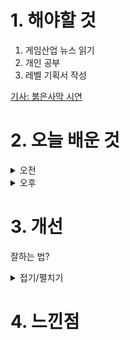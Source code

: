 
# 1. 해야할 것

1. 게임산업 뉴스 읽기 
2. 개인 공부  
3. 레벨 기획서 작성

[기사: 붉은사막 시연](https://www.gamemeca.com/view.php?gid=1748833)

# 2. 오늘 배운 것

<details>
<summary>오전</summary>

## 오늘의 뉴스
![image](https://github.com/JM94Ent/TIL-WIL/assets/143363550/483b2e91-5e03-421c-be6a-fc7a8b6c11a1)

검은사막은 혼자하는 느낌이 너무 강해서 아쉬웠는데 이번에는 레이드나 함께할 수 있는 시스템이 많이 생겨서 MMORPG라는 느낌을 많이 받았으면 좋겠다.\
정확히는 모두가 함께 살아 숨쉬는 느낌을 가졌으면 한다.\
붉은사막이 언급된 것들에 신경을 써서 만들었다면 사람들이 게임에 머무는 시간이 더 길어지지 않을까?\
이전에는 채팅이 올라가는 것만으로도 사람들이 여기에 있다는 걸 느꼈지만, 지금은 같이 플레이하고 그걸 직접 보는게 더 사람들에게 다가간다고 생각한다.


■ 그라비티, 1분기 매출 1,198억 원 기록...영업이익은 소폭 증가
그라비티가 2024년 1분기 실적을 9일 공시했습니다. 2024년 1분기 실적의 전분기 대비 매출 감소는 동남아시아 지역 라그나로크 오리진의 매출 감소가 주요 원인이며, 올해 1월 태국 지역에 선보인 'Ragnarok Idle Adventure'와 2월에 론칭한 북중남미 지역 라그나로크 오리진의 매출 발생으로 인해 감소폭이 일부 상쇄됐습니다.

■ 나이언틱, MR 펫 시뮬레이션 '헬로 도트' 메타퀘스트3에 출시
Niantic은 증강현실과 인공지능으로 더 풍성해진 현실을 기반으로 만들어진 새로운 펫 시뮬레이션인 페리도트 프랜차이즈의 새로운 버전 'Hello, Dot(이하 헬로 도트)'를 Meta Quest 3에 출시했다고 10일 밝혔습니다. '헬로 도트'는 사랑스러운 가상 생명체인 도트(Dot)를 돌보는 즐거움을 혼합현실로 생생하게 구현해냈습니다.

■ 고양이 오픈월드 '리틀키티, 빅 시티' 정식 출시
더블 대거 스튜디오(Double Dagger Studio, 대표 매트 T. 우드)는 자사가 개발하고 서비스하는 시뮬레이션 어드벤처 게임 '리틀키티, 빅 시티(Little Kitty, Big City)'를 각 플랫폼 스토어에 출시했다고 10일 밝혔습니다. '리틀키티, 빅시티'는 스팀과 닌텐도 스위치, 엑스박스 시리즈 X|S 및 One을 통해 다운로드 받아 플레이할 수 있으며, 한국어 인터페이스와 자막을 지원합니다.

■ 유니티, 인천공항공사와 디지털전환 공동연구 MOU 체결
유니티가 인천공항공사와 '인천공항 디지털전환 공동연구'를 위한 업무협약(MOU)을 체결했다고 밝혔습니다. 유니티 코리아 송민석 대표는 "이번 인천공항공사와의 업무 협약은 디지털트윈을 비롯한 최신 기술을 도입하여 공 항 운영 효율성 및 안전성 향상에 기여하게 된다는 점이 큰 의의"라며, "전 세계 디지털트윈 구축에 널리 활용되고 있는 유니티의 기술 및 자원을 기반으로 인천국제공항공사와 함께 차세대 스마트 공항을 구축해 차별화된  경험을 제공할 수 있도록 노력할 것"이라고 말했습니다.

■ SF 건설 시뮬레이션 '이매진 어스', 콘솔 및 Mac버전 10일 출시
인디 게임 개발사 시리어스 브라더스는 오늘 자사의 생태 SF 도시 건설 게임 '이매진 어스'를 닌텐도 스위치, 플레이스테이션 4&5 버전 및 스팀에서 맥OS 버전을 출시했다고 발표했습니다. '이매진 어스'의 스토리 기반 캠페인 모드에서 플레이어는 풍부한 자원을 가진 푸른 바다, 눈 덮인 산, 무성한 녹색 벌판 등이 존재하는 11개의 다양한 행성에서 탐험하고 자원을 채굴해 문명을 건설해야 합니다.

■ 붉은사막, 2024 게임스컴에서 유저 시연 진행 
펄어비스(대표 허진영)는 금일(10일), 자사 1분기 실적발표 컨퍼런스 콜을 통해 8월 21일 독일 쾰른에서 개최하는 '게임스컴 2024'에 B2C로 참여한다고 밝혔습니다. 허진영 펄어비스 CEO는 이날 컨퍼런스 콜을 통해 "붉은사 막 개발이 마무리 단계에 접어듦에 따라 마케팅을 본격적으로 시작할 예정이다"며 "글로벌 게임 행사인 게임스컴에 참가해 유저들이 게임을 직접 체험해 볼 수 있는 기회를 제공할 예정이다"라고 전했습니다.

■ 렐루 게임즈, 한국마이크로소프트와 AI 게임 개발 MOU 체결
크래프톤(대표 김창한) 산하의 크리에이티브 스튜디오 렐루게임즈(대표 김민정)가 한국마이크로소프트와 AI 기반 게임 개발 및 서비스 협력을 위한 업무 협약을 체결했다고 10일 밝혔습니다. 고광범 한국마이크로소프트 엔터프라이즈 커머셜 사업 부문장은 "이번 업무 협약 체결을 통해 양사가 AI 기술과 게임 개발의 융합에 더욱 긴밀히 협력할 수 있게 되었다"며 "렐루게임즈의 창의적인 게임 개발 능력과 마이크로소프트의 첨단 AI 기술이 결합 하여 게임 이용자들에게 새로운 경험을 제공할 것"이라고 말했습니다.

■ 네오위즈, 1분기 매출 971억 원...글로벌 IP 발굴 집중
(주)네오위즈(공동대표 김승철, 배태근)가 한국채택국제회계기준(K-IFRS)을 적용한 2024년 1분기 실적을 10일 발표했습니다. 네오위즈 대표 IP로 자리 잡은 'P의 거짓'이 글로벌 시장에서 꾸준한 판매를 이어나가며 1분기 매출을 이끌었습니다.

■ 슈퍼크리에이티브, 청강대와 MOU 체결
스마일게이트의 모바일 RPG '에픽세븐' 개발사 슈퍼크리에이티브와 청강문화산업대학교(이하 '청강대')는 어제 산학협력 양해각서(MOU)를 체결했다고10일 밝혔습니다. 청강문화산업대학교 염동현 교수는 "슈퍼크리에이티브의 게임 개발 역량과 청강대의 게임 교육 역량이 시너지를 일으켜 대한민국 게임 산업 활성화에 밀알이 되기를 희망한다"라고 말했습니다.

■ K-메트로배니아 '리전 오브 저지먼트', 최신 정보 공개 
테레민인터랙티브가 개발 중인 신작 메트로배니아 '리전 오브 저지먼트: 폴른 엔젤'의 최신 정보가 공개됐습니다. 언리얼 엔진5로 개발 중인 '리전 오브 저지먼트: 폴른 엔젤'은 인간들 사이에 숨어서 세상을 장악한 늑대인 간 조합과의 고독한 전투를 그린 2.5D 메트로배니아 게임입니다.

■ 도시 건설 게임 ‘시너지’ 한국어판 22일 스팀 앞서 해보기 출시
PC 한국어판을 오는 5월 22일 스팀 및 다이렉트 게임즈를 통해 앞서 해보기 게임으로 출시할 예정이라고 밝혔습니다. '시너지'는 다양한 환경에 맞춰서 사회를 건설하고 부흥시키는 건설 시뮬레이션 게임입니다.

■ 엔씨 박병무, 조직 개편 통해 체질 개선 나선다 
엔씨소프트가 경영 효율화를 위해 본격적인 조직 분사 및 구조조정에 나섰습니다. 이날 설명회에서 박병무 대표는 "엔씨는 매출 2조 원대의 기업으로 압축 성장을 하는 과정에서 조직과 인원이 급격하게 늘어났는데, 엔데믹 이후 게임산업 전반이 성장 정체기에 접어들었을 뿐 아니라 엔씨의 주력 장르인 MMORPG는 시장 경쟁 격화로 더욱 힘든 시기에 접어들었다"라며, 조직 개편의 필요성을 내비쳤습니다.

■ 위메이드, 커뮤니티 플랫폼 ‘위퍼블릭’ 피처드 후원 프로젝트 공개
위메이드(대표 박관호)의 투명한 운영이 가능한 커뮤니티 플랫폼 '위퍼블릭(Wepublic)이 프로젝트 투명성과 참여자 편의성을 강화하기 위한 개편을 9일 실시했습니다. 이번 프로젝트에 선정된 네 곳은 위퍼블릭과 함 께 후원 모금, 사용 내역, 프로젝트 사후 관리의 투명성을 끌어올려 건강한 후원 문화 조성에 앞장설 방침입니다.

■ 모바일 로그라이크 게임 ‘빵빵 좀비단’ 정식 서비스 시작
SPGame은 자사의 모바일 로그라이크 게임 '빵빵 좀비단'을 구글 플레이와 애플 앱스토어, 원스토어, 갤럭시 스토어에 정식 출시한다고 9일 밝혔습니다. '빵빵 좀비단'은 좀비를 소재로 하는 슈팅 로그라이크 장르의 모바일  게임으로, 빠르게 좀비를 처치하는 쾌감과 다양한 스킬 콤보, 자유로운 총기 육성 시스템, 중독성 있는 플레이가 특징입니다.

■ 로스트아크, 2024 아트 공모전 본선 투표 시작
스마일게이트 RPG(대표 지원길)의 대한민국 대표 MMORPG(다중접속역할수행게임) 로스트아크가 모험가들 중 최고의 '금손'을 뽑는 '2024 아트 공모전'의 본선 투표를 시작한다고 9일(목) 밝혔습니다. 총상금 5,500만 원 규모 로 진행되는 이번 공모전의 분야별 대상 수상자에게는 500만 원의 상금과 함께 게임 내에서 쓸 수 있는 특별 칭호 '24년 최고의 금손'과 장식물 '골드핸드 2024'가 지급됩니다.

■ 크래프톤, ‘PMPS 2024 시즌 1’ 파이널 오프라인 개최
크래프톤(대표 김창한)이 배틀그라운드 모바일의 국내 프로 리그인 '배틀그라운드 모바일 프로 시리즈(PUBG MOBILE PRO SERIES, 이하 PMPS) 2024 시즌 1'의 파이널을 개최합니다. PMPS 2024 시즌 1은 ▲비욘드 스트라토스 게 이밍(BSG) ▲디플러스 기아(DK) ▲덕산 이스포츠(DS) ▲이글 아울스(EOS) ▲이엠텍 스톰엑스(emT) ▲이프유마인 게임 피티(GP) ▲젠지 이스포츠(GEN) ▲미래엔세종(MSJ) ▲농심 레드포스(NS) ▲락스(ROX) 등 배틀그라운드 모바일 이스포츠 공식 파트너팀 10개 팀과 국내 아마추어 리그인 '배틀그라운드 모바일 오픈 챌린지(PUBG MOBILE OPEN CHALLENGE) 2024 시즌 1' 상위 6개 팀인 ▲앵그리(ANG) ▲포에버(4EVER) ▲베가 이스포츠(VEGA) ▲인피니티(INF) ▲포커 스(FS) ▲조인 어스(JS) 등 총 16개 팀이 한국 배틀그라운드 모바일 이스포츠 최강팀의 자리를 놓고 경쟁하고 있습니다.

■ 최강의 건프라 만들기, '건담 브레이커4' 8월 29일 출시
반다이남코 엔터테인먼트 코리아는 8일, 창조 파괴 공투 액션 게임 '건담 브레이커4'를 오는 9월 29일에 닌텐도 스위치, PS5, PS4, 스팀 플랫폼을 통해 출시한다고 전했습니다. 동시에 건담 브레이커4 한국어판의 최신 트레 일러와 함께 신규 참전 기체와 SD건담이 플레이어블 기체로 추가된다는 정보도 함께 공개됐습니다.

■ 데빌노트2 : 레이더스 사가, 사전예약 80만 돌파
애닉(대표 김제봉)은 자사의 모바일 MMORPG '데빌노트2 : 레이더스 사가'가 사전예약자 수 80만을 돌파함과 동시에 출시 일자를 5월 16일로 확정했다고 9일 밝혔습니다. 게이머는 5월 16일 출시 전까지 진행되는 사전예약에 참여하면 고가의 아이템 패키지를 무료로 획득 가능하며, 사전예약 소식을 SNS에 공유하고 인증할 경우 추첨으로 에어팟 프로2, 구글 기프트 카드, 스타벅스 기프티콘을 받아볼 수 있습니다.

■ 소닉판 폴가이즈 '소닉 럼블', 정식 공개
'소닉 럼블'은 32명의 플레이어가 겨루는 경쟁형 파티 게임으로 플레이어들은 다양한 장애물들이 도사리고 있는 3개의 스테이지를 오가며, 최후의 1인이 남을 때까지 겨뤄야 합니다. 플레이어블 캐릭터로는 팀 소닉의 소닉, 테일즈, 너클즈를 비롯해 팀 로즈의 에이미, 크림, 빅, 카오틱스 탐정 사무소의 에스피오, 벡터, 차미 등 지금까지 소닉 시리즈에 등장한 거의 대부분의 캐릭터가 등장하는 걸 볼 수 있으며, 원하는 캐릭터를 선택해 게임을 즐길 수 있습니다.

■ 뱀파이어 생존 게임, '브이라이징' 정식 출시 
플레이어가 '뱀파이어'가 되어 생존을 위해 싸우는 오픈월드 판타지 서바이벌 게임 '브이라이징(V Rising)'이 얼리억세스 이후 2년 만에 정식 출시됐습니다. 스웨덴 게임 개발사 스턴락 스튜디오(Stunlock Studios)는 8일, '브이라이징'을 스팀을 통해 정식 출시했다고 전했습니다.

■ 이터널 리턴 e스포츠, 국내 최초 '지역연고제' 개최 
이터널 리턴 e스포츠가 국내 최초로 지역연고제를 도입합니다. 9일 님블뉴런은 공지사항을 통해 지역연고제 기반의 e스포츠 대회 '이터널 리턴 내셔널 리그'를 소개했습니다.

■ 캐릭터명 선점은 16일부터, '레이븐2' 5월 29일 정식 오픈 
넷마블 신작 MMORPG 레이븐2가 5월 29일 정식 오픈합니다. 레이븐2는 5월 9일(목) 공식 포럼을 오픈함과 동시에 캐릭터명 선점 이벤트, 정식 오픈 일정 및 사전 등록을 안내했습니다.

■ 빅게임스튜디오, 日 ‘카도카와’서 200억 원 투자 유치
빅게임스튜디오(VIC GAME STUDIOS, 대표이사 최재영)는 일본 종합 엔터테인먼트 그룹 주식회사 카도카와(KADOKAWA Corporation, 대표이사 나츠노타케시)로부터 200억 원 규모의 투자를 유치했다고 9일 밝혔습니다. 빅게임스 튜디오는 이번 투자를 통해 현재 개발 중인 애니메이션 RPG '브레이커스'에 박차를 가할 뿐만 아니라 일본 내 게임사업 경쟁력을 강화하고, IP 미디어믹스화를 적극적으로 추진할 예정입니다.

■ 웹젠, 2024년 성남지역 청소년 대상 무료 코딩 교육 지속
웹젠(대표 김태영)이 사회공헌 사업 '청소년 코딩공작소 with 웹젠'의 2024년 운영 계획을 마쳤습니다. 고등학생 대상으로는 관내 14개 고등학교의 소프트웨어 동아리와 문제 해결 중심의 코딩 및 사고력 구현 과정을 교육하는 'SW메이킹 프로젝트'를 진행합니다.

■ 네이버 스트리밍 플랫폼 '치지직' 9일 정식 출시 
네이버의 비디오 스트리밍 플랫폼 '치지직'이 그리드 적용 후 9일 정식 서비스에 나섰습니다. 네이버는 지난 2023년 12월부터 약 반년간 진행된 베타 서비스를 통해 안정성 점검을 마쳤으며, 이후 네이버만이 할 수 있는 여러 기술과 기능을 계속 더해가겠다는 방침을 밝혔습니다.

■ 마법 어드벤쳐 ‘더 나이트 오브 더 래빗’ 닌텐도 스위치 출시
마법 어드벤쳐 '더 나이트 오브 더 래빗'이 닌텐도 스위치로 출시합니다. 무엇이든 할 수 있고 보이는 것이 전부가 아닌 신비로운 땅 '마우스우드'에서 펼쳐지는 '더 나이트 오브 더 래빗'에서 플레이어는 어린 제리가 되어 모험을 떠나게 됩니다.

■ ‘길고양이 이야기’ 닌텐도 스위치 합본 패키지 6월 27일 발매
글로벌 게임 퍼블리셔 CFK(대표 구창식)은 9일, '길고양이 이야기' 시리즈 합본 패키지 '길고양이 이야기: 야옹야옹 에디션'의 오는 6월 27일 발매를 앞두고 시리즈 첫 번째 타이틀 '길고양이 이야기'에 대한 주요 캐 릭터 및 시스템을 소개합니다. '길고양이 이야기' 시리즈는 국내 인디 게임사 '삐요 스튜디오'가 개발했으며 어드벤처 장르를 표방하고 있습니다.

■ 코옵 하이스트 FPS '덴 오브 울브즈' 아티스트 잇사 살리앤더와 협업
작년 TGA에서 게임을 발표한 데 이어, 베테랑 개발사 10 Chambers는 게임과 미드웨이 시티의 세계에 생명을 불어넣기 위해 국제적으로 유명한 아티스트 잇사 살리엔더(Issa Saliender)와 새로운 파트너십을 맺었습니다. 10  챔버스의 공동 설립자 오스카 J-T 홀름(Oscar J-T Holm)은 "'덴 오브 울브즈'는 오픈월드 게임은 아니지만, 미드웨이 시티를 근미래의 메가시티로 최대한 사실적으로 표현하기 위해 많은 시간과 리소스를 투입하고 있다"라며, "이번 협업은 우리가 얼마나 진지하게 임하고 있는지를 보여주는 여러 협업 중 하나로, '늑대의 숲'의 가면을 해석하기 위해 아티스트를 초빙하는 등 많은 노력을 기울이고 있습니다.

■ 다크앤다커 모바일, "출시되면 다시 플레이할 의향 97%"
크래프톤(대표 김창한)이 산하 크리에이티브 스튜디오 블루홀스튜디오(대표 조두인)가 개발 중인 신작 '다크앤다커 모바일(DARK AND DARKER MOBILE)'의 첫 대규모 테스트를 성공적으로 마치고 주요 기록을 공개했습니다. 크 래프톤은 이번 테스트를 통해 새로운 게임 경험을 선사하는 다크앤다커 모바일에 대한 한국 이용자들의 높은 관심을 확인했습니다.

■ 네오위즈, 신작 ‘프로사커: 레전드 일레븐’ 정식 출시
네오위즈(공동대표 김승철, 배태근)는 지난 8일 모바일 축구 게임 '프로사커: 레전드 일레븐(Pro Soccer: Legend Eleven)'이 국내에 정식 출시됐다고 9일 밝혔습니다. 네오위즈 관계자는 "손쉽고 속도감 높은 RPG 게임이라는 프로사커: 레전드 일레븐만의 차별점을 내세워 이용자분들께 새로운 재미를 선사하겠다"며 "한국 출시에 이어 글로벌로 서비스 지역을 점차 확대해 나갈 예정"이라고 말했습니다.

■ [이슈] 그라나도 에스파다, 슈퍼계정 의혹에 "엄정하게 내부 조사" 
IMC게임즈가 유저의 의혹 제기로부터 시작된 '그라나도 에스파다' 슈퍼계정 조사 중간 결과를 9일 발표했습니다. 이후 IMC게임즈는 '하쿠나몽타타' 가문을 영구 이용 제한 조치했으며, 게임 진행 과정에서 부정한 행위가 없었는지를 조사했습니다.

■ 프로선수와 서포터즈가 함께, ‘eK리그 서포터즈 컵 2024’ 개최
넥슨(공동 대표 강대현∙김정욱)은 9일 자사가 서비스하는 'EA SPORTS FC™ Online(이하 'FC 온라인')'에서 K리그 프로축구선수와 구단 서포터즈가 함께하는 'eK리그 서포터즈 컵 2024'를 개최한다고 밝혔습니다. 'eK리그 서포터즈 컵 2024'는 넥슨과 한국프로축구연맹이 공동 개최하는 대회로, 포항스틸러스, 울산 HD FC, 강원FC, 수원FC, 제주유나이티드, 전북현대, 대전하나시티즌, 수원 삼성 등 K리그 8개 구단이 참여하며, 각 구단의 프로선수 1명과 구단 대표로 선발된 서포터즈 2명이 한 팀을 이뤄 경기를 치릅니다.

■ 넷이즈 신작 '원스휴먼' 글로벌 사전예약자 1,200만 명 돌파
넷이즈게임즈의 글로벌 기대작 '원스휴먼(Once Human)' 사전예약자가 1,200만 명을 돌파하며 글로벌 흥행 청신호를 켰습니다. 모든 것이 오염된 곳에서 생존해 나가는 포스트 아포칼립스 세계관부터 이를 반영한 기이한 괴생물체, 적이 될 수도, 친구가 될 수도 있는 메타 휴먼들과 관계 설정은 소재 만으로도 여타 게임과는 다른 신선함을 느끼게 한다는 평가입니다.

■ 이스트소프트, '구독형 AI 휴먼 서비스' 글로벌 출시
AI 서비스 전문기업 이스트소프트(대표 정상원)는 '구독형 AI 휴먼 서비스'을 론칭하며 AI 휴먼 사업의 글로벌 확장에 속도를 높인다고 9일 밝혔습니다. 이번 출시를 기점으로 이스트소프트는 AI 휴먼 영상 제작 서비스 'AI 스튜디오 페르소(AI STUDIO PERSO)'와 실시간 대화와 통역을 지원하는 대화형 AI 휴먼 서비스 '페르소 라이브(PERSO LIVE)'를 전 세계 시장에 구독형으로 제공하기 시작합니다.

■ 더블유게임즈, 최대 분기 매출액 1,605억 원 기록
국내 최대 소셜카지노 게임사 더블유게임즈는 2024년 1분기 연결 기준 매출 1,605억원, 영업이익 617억원을 기록했다고 9일 밝혔습니다. 기존 소셜카지노 부분은 경쟁 및 수집 컨텐츠 강화를 통한 유저 플레이타임 및 매출 증대로 4분기 성수기보다 더 높은 매출 성장을 하였으며, 신사업인 아이게이밍을 담당하고 있는 슈퍼네이션 또한 1분기 매출 111억원을 기록하며 매출 성장에 힘을 실었습니다.

■ 서브컬처 게임 개발사 '지피유엔' 17억 원 투자 유치
서브컬처 장르 전문 게임 개발사 지피유엔(GPUN)이 카카오벤처스, 코나벤처파트너스로부터 17억 원 규모 시드 투자를 유치했다고 9일 밝혔습니다. 지피유엔이 개발 중인 '프로젝트 테라리움'은 외계생명체에 침략당한 인류가 지하로 피신, 지구 수복을 위해 싸워나가는 과정을 그린 서브컬처 메카닉 슈팅 게임입니다.

■ 로스트아크, 프랭크버거와 ‘모코코 버거피크닉’ 테마 매장 오픈
스마일게이트 RPG(대표 지원길)의 대한민국 대표 MMORPG(다중접속역할수행게임) 로스트아크가 프리미엄 수제 버거 브랜드 '프랭크버거'와 함께 성수동에 특별한 테마 매장 '모코코 버거피크닉'을 오픈한다고 8일(수) 밝혔습 니다. '모코코 버거피크닉'은 소풍을 나온 로스트아크의 마스코트 '모코코'와 프랭크버거를 테마로 꾸민 특별 매장으로 성수동에 위치한 '프랭크버거 모코코 테마 매장'에서 만나볼 수 있습니다.

■ 크래프톤, 1분기 역대 최대 분기 매출 6,659억 원 달성
크래프톤은 한국채택국제회계기준(K-IFRS)을 적용한 연결 재무제표 기준, 2024년 1분기 매출액 6,659억 원, 영업이익 3,105억 원, 당기순이익 3,486억 원을 각각 기록했습니다. 1분기 연결 매출은 전분기 대비 24.6% 성장하 며, 역대 최대 분기 매출액을 경신했습니다.

■ 웹젠, "테르비스 포함 1분기 자체개발 신작 완성도 높인다"
웹젠(대표 김태영)이 2024년 1분기 실적을 공시했습니다. 웹젠은 올해 1분기 동안 기대작 '테르비스'를 비롯해 직접 개발하는 신작 게임들의 완성도를 높이는 한편, 미래성장 동력을 확보하기 위한 외부 투자에 주력했습니다.

■ 넥슨, 프라시아 전기 토너먼트 대전 ‘2024 WPK SPRING’ 진행
넥슨(공동 대표 강대현∙김정욱)은 8일 자사에서 개발한 MMORPG '프라시아 전기'에 토너먼트 대전 '2024 WPK SPRING'을 진행합니다. 넥슨은 '프라시아 전기' 토너먼트 대전 '2024 WPK SPRING'을 기념해 5월 29일까지 총 3차례에 걸쳐 '황금의 손' 이벤트를 진행합니다.
</details>


<details>
<summary>오후</summary>

## 레벨 기획서 작성
</details>




# 3. 개선
잘하는 법?

<details>
<summary>접기/펼치기</summary>

<잘 하는 법>

일단 못 해야 잘 하죠. 
못하려면 일단 해야 하구요  
못 만든 걸 만드는 것이 첫 번째 일 겁니다.
내느낌 내실력 내수준 내마음 아닌걸 만드는 것. 

만들려면 숙달 해야 하는 기본이 있습니다. 검도에서 호구 쓰기 전에 목검 연습 하는 거랑 그림을 그리기 전에 직선 그리는 것이랑. 신경을 안 써도 그 정도는 되게 해야 되는 기본 말이죠. 마치 규칙같은 것입니다. 규칙을 알아야 게임을 하죠. 체스나 장기의 규칙을 아는 것. 핀볼에서 플래퍼로 공을 놓치지 않는 것 같은 것이요. 

그 다음은 너무 지나친 것과 너무 부족한 것을 확인하는 것입니다. 해보면 되죠. 적당한 선 굵기는 몰라도 너무 굵은 선과 너무 가는 선은 구분할 수 있습니다. 적당은 몰라도 과대와 과소는 누구라도 알 수 있으니 이 둘을 만들거나 고르는거죠. 잘 모르겠으면 알 때까지 키우거나 줄여보면 결국 알게됩니다. 세상 모든 것은 더도 말고 덜도 말고 적당히 해야 하는데 적당이라는 것은 더도와 덜도 사이 일테니까요. 

대가는 숙달된 후 마음가는대로 만드는 사람이라고 합니다. 여기서 필요한 것은 안목 입니다. 안목은 많이 보면 늘어요. 명색이 창작자면 일반인 보다 훨씬 더 많이 봐야 할 겁니다. 10배. 혹은 100배. 익숙해지면 쉬워집니다. 뭐든 어려우면 그게 낯설고 서툴러서 어려운건지 내 마음을 몰라서 어려운건지 What 무엇을 할거냐와 How 어떻게 할거냐 중 어느쪽인지 스스로 확인해야합니다. 안다고 해결되는 것은 아니지만 좀 더 마음이 편해집니다. 고수에게 구체적으로 질문할 여유도 생기게 되죠. 

그래도 어떻게 해야할지 잘 모르겠으면 망치려면 어떻게 해야하는지 확인해보는 방법도 있습니다.  '이건 아냐'가 쌓이면 그래도 빈 자리가 조금 보입니다. 내 마음을 나도 모를 때는 이런 것도 방법이죠. 무한의 가능성을 좁혀나가는 것. 

남의 것을 보면 영향 받지 않느냐 라는 학생의 질문에 하나만 봐서 그런 거라고 답변 한 적이 있습니다. 더 이상 신기 하지 않고 놀랍지 않고 대단해 보이지 않을 때까지 기존의 것을 계속해서 봐야 하죠. 이렇게 본 것들이 차곡차곡 과대와 과소를 알아 보게 해주고 정숙하되 지루하지 않고 화려하지만 천박하지 않은 구성이 가능하게 해줄 겁니다. 아무리 신기술이라도 옛날에 분명 사례가 있습니다. AI아트 역시 판화, 의뢰제작, 콜라주의 성격을 가지고 있습니다. 

마지막으로 잘 만드는 것이 잘 팔린다는 뜻은 아닙니다. 오히려 창작자는 잘 만드는 수밖에 없으니까 잘 만드는 거죠. 상업은 또 다른 이야기라서 트렌드나 소비자들에 대한 고민이 추가로 더 필요할 겁니다. 

내가 나에게 쓰는 글입니다. 
알면서 왜 안하니. 
못 만드는 것 정도는 금방 할 수 있잖아. (아님)
</details>



# 4. 느낀점


